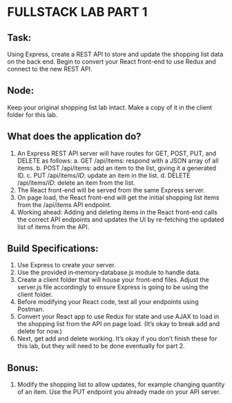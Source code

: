 # FULLSTACK LAB PART 1

## Task:
Using Express, create a REST API to store and update the shopping list data on the back end. Begin to convert your React front-end to use Redux and connect to the new REST API.

## Node:
Keep your original shopping list lab intact. Make a copy of it in the client folder for this lab.

## What does the application do?
1. An Express REST API server will have routes for GET, POST, PUT, and DELETE as follows:
	a. GET /api/items: respond with a JSON array of all items.
	b. POST /api/items: add an item to the list, giving it a generated ID.
	c. PUT /api/items/_ID_: update an item in the list.
	d. DELETE /api/items/_ID_: delete an item from the list.
2. The React front-end will be served from the same Express server.
3. On page load, the React front-end will get the initial shopping list items from the /api/items API endpoint.
4. Working ahead: Adding and deleting items in the React front-end calls the correct API endpoints and updates the UI by re-fetching the updated list of items from the API.

## Build Specifications:
1. Use Express to create your server.
2. Use the provided in‑memory‑database.js module to handle data.
3. Create a client folder that will house your front-end files. Adjust the server.js file accordingly to ensure Express is going to be using the client folder.
4. Before modifying your React code, test all your endpoints using Postman.
5. Convert your React app to use Redux for state and use AJAX to load in the shopping list from the API on page load. (It’s okay to break add and delete for now.)
6. Next, get add and delete working. It’s okay if you don’t finish these for this lab, but they will need to be done eventually for part 2.

## Bonus:
1. Modify the shopping list to allow updates, for example changing quantity of an item. Use the PUT endpoint you already made on your API server.